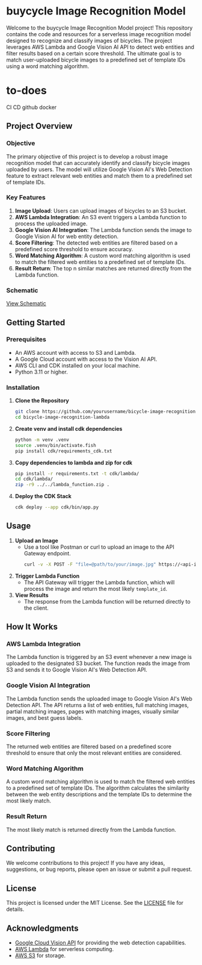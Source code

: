 # buycycle Image Recognition Model
Welcome to the buycycle Image Recognition Model project! This repository contains the code and resources for a serverless image recognition model designed to recognize and classify images of bicycles. The project leverages AWS Lambda and Google Vision AI API to detect web entities and filter results based on a certain score threshold. The ultimate goal is to match user-uploaded bicycle images to a predefined set of template IDs using a word matching algorithm.

# to-does
CI CD github
docker
## Project Overview
### Objective
The primary objective of this project is to develop a robust image recognition model that can accurately identify and classify bicycle images uploaded by users. The model will utilize Google Vision AI's Web Detection feature to extract relevant web entities and match them to a predefined set of template IDs.
### Key Features
1. **Image Upload**: Users can upload images of bicycles to an S3 bucket.
2. **AWS Lambda Integration**: An S3 event triggers a Lambda function to process the uploaded image.
3. **Google Vision AI Integration**: The Lambda function sends the image to Google Vision AI for web entity detection.
4. **Score Filtering**: The detected web entities are filtered based on a predefined score threshold to ensure accuracy.
5. **Word Matching Algorithm**: A custom word matching algorithm is used to match the filtered web entities to a predefined set of template IDs.
6. **Result Return**: The top n similar matches are returned directly from the Lambda function.
### Schematic
[View Schematic](https://excalidraw.com/#json=_mKcmwEdqvZDs1Urlapc7,crsQy1z9jc7mZNr8755P3g)
## Getting Started
### Prerequisites
- An AWS account with access to S3 and Lambda.
- A Google Cloud account with access to the Vision AI API.
- AWS CLI and CDK installed on your local machine.
- Python 3.11 or higher.
### Installation
1. **Clone the Repository**
   ```bash
   git clone https://github.com/yourusername/bicycle-image-recognition-lambda.git
   cd bicycle-image-recognition-lambda
   ```
2. **Create venv and install cdk dependencies**
   ```bash
   python -m venv .venv
   source .venv/bin/activate.fish
   pip install cdk/requirements_cdk.txt
   ```
3. **Copy dependencies to lambda and zip for cdk**
   ```bash
   pip install -r requirements.txt -t cdk/lambda/
   cd cdk/lambda/
   zip -r9 ../../lambda_function.zip .
   ```

3. **Deploy the CDK Stack**
   ```bash
   cdk deploy --app cdk/bin/app.py
   ```
## Usage
1. **Upload an Image**
   - Use a tool like Postman or curl to upload an image to the API Gateway endpoint.
     ```bash
     curl -v -X POST -F "file=@path/to/your/image.jpg" https://<api-id>.execute-api.<region>.amazonaws.com/prod/upload
     ```
2. **Trigger Lambda Function**
   - The API Gateway will trigger the Lambda function, which will process the image and return the most likely `template_id`.
3. **View Results**
   - The response from the Lambda function will be returned directly to the client.
## How It Works
### AWS Lambda Integration
The Lambda function is triggered by an S3 event whenever a new image is uploaded to the designated S3 bucket. The function reads the image from S3 and sends it to Google Vision AI's Web Detection API.
### Google Vision AI Integration
The Lambda function sends the uploaded image to Google Vision AI's Web Detection API. The API returns a list of web entities, full matching images, partial matching images, pages with matching images, visually similar images, and best guess labels.
### Score Filtering
The returned web entities are filtered based on a predefined score threshold to ensure that only the most relevant entities are considered.
### Word Matching Algorithm
A custom word matching algorithm is used to match the filtered web entities to a predefined set of template IDs. The algorithm calculates the similarity between the web entity descriptions and the template IDs to determine the most likely match.
### Result Return
The most likely match is returned directly from the Lambda function.
## Contributing
We welcome contributions to this project! If you have any ideas, suggestions, or bug reports, please open an issue or submit a pull request.
## License
This project is licensed under the MIT License. See the [LICENSE](LICENSE) file for details.
## Acknowledgments
- [Google Cloud Vision API](https://cloud.google.com/vision) for providing the web detection capabilities.
- [AWS Lambda](https://aws.amazon.com/lambda/) for serverless computing.
- [AWS S3](https://aws.amazon.com/s3/) for storage.


